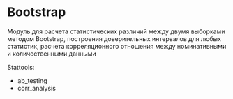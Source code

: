 # Bootstrap 
Модуль для расчета статистических различий между двумя выборками методом Bootstrap, построения доверительных интервалов для любых статистик, расчета корреляционного отношения между номинативными и количественными данными







Stattools:
- ab_testing
- corr_analysis
